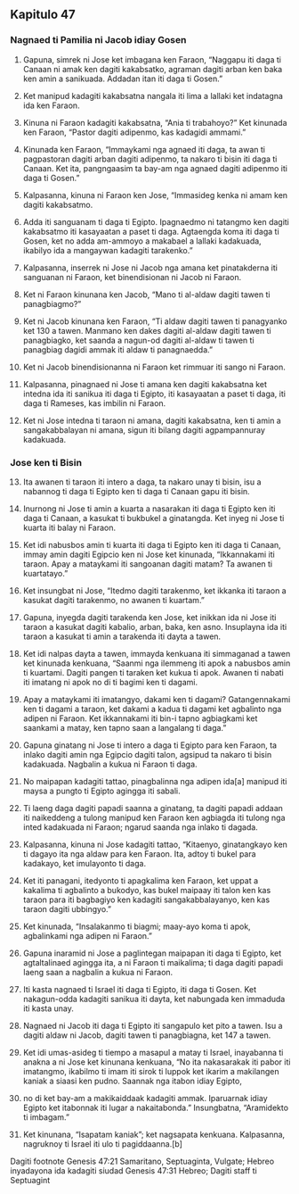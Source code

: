 Kapitulo 47
-----------

### Nagnaed ti Pamilia ni Jacob idiay Gosen

1. Gapuna, simrek ni Jose ket imbagana ken Faraon, “Naggapu iti daga ti Canaan ni amak ken dagiti kakabsatko, agraman dagiti arban ken baka ken amin a sanikuada. Addadan itan iti daga ti Gosen.”
2. Ket manipud kadagiti kakabsatna nangala iti lima a lallaki ket indatagna ida ken Faraon.
3. Kinuna ni Faraon kadagiti kakabsatna, “Ania ti trabahoyo?” Ket kinunada ken Faraon, “Pastor dagiti adipenmo, kas kadagidi ammami.”
4. Kinunada ken Faraon, “Immaykami nga agnaed iti daga, ta awan ti pagpastoran dagiti arban dagiti adipenmo, ta nakaro ti bisin iti daga ti Canaan. Ket ita, pangngaasim ta bay-am nga agnaed dagiti adipenmo iti daga ti Gosen.”
5. Kalpasanna, kinuna ni Faraon ken Jose, “Immasideg kenka ni amam ken dagiti kakabsatmo.
6. Adda iti sanguanam ti daga ti Egipto. Ipagnaedmo ni tatangmo ken dagiti kakabsatmo iti kasayaatan a paset ti daga. Agtaengda koma iti daga ti Gosen, ket no adda am-ammoyo a makabael a lallaki kadakuada, ikabilyo ida a mangaywan kadagiti tarakenko.”

7. Kalpasanna, inserrek ni Jose ni Jacob nga amana ket pinatakderna iti sanguanan ni Faraon, ket binendisionan ni Jacob ni Faraon.
8. Ket ni Faraon kinunana ken Jacob, “Mano ti al-aldaw dagiti tawen ti panagbiagmo?”
9. Ket ni Jacob kinunana ken Faraon, “Ti aldaw dagiti tawen ti panagyanko ket 130 a tawen. Manmano ken dakes dagiti al-aldaw dagiti tawen ti panagbiagko, ket saanda a nagun-od dagiti al-aldaw ti tawen ti panagbiag dagidi ammak iti aldaw ti panagnaedda.”
10. Ket ni Jacob binendisionanna ni Faraon ket rimmuar iti sango ni Faraon.
11. Kalpasanna, pinagnaed ni Jose ti amana ken dagiti kakabsatna ket intedna ida iti sanikua iti daga ti Egipto, iti kasayaatan a paset ti daga, iti daga ti Rameses, kas imbilin ni Faraon.
12. Ket ni Jose intedna ti taraon ni amana, dagiti kakabsatna, ken ti amin a sangakabbalayan ni amana, sigun iti bilang dagiti agpampannuray kadakuada.

### Jose ken ti Bisin

13. Ita awanen ti taraon iti intero a daga, ta nakaro unay ti bisin, isu a nabannog ti daga ti Egipto ken ti daga ti Canaan gapu iti bisin.
14. Inurnong ni Jose ti amin a kuarta a nasarakan iti daga ti Egipto ken iti daga ti Canaan, a kasukat ti bukbukel a ginatangda. Ket inyeg ni Jose ti kuarta iti balay ni Faraon.
15. Ket idi nabusbos amin ti kuarta iti daga ti Egipto ken iti daga ti Canaan, immay amin dagiti Egipcio ken ni Jose ket kinunada, “Ikkannakami iti taraon. Apay a mataykami iti sangoanan dagiti matam? Ta awanen ti kuartatayo.”
16. Ket insungbat ni Jose, “Itedmo dagiti tarakenmo, ket ikkanka iti taraon a kasukat dagiti tarakenmo, no awanen ti kuartam.”
17. Gapuna, inyegda dagiti tarakenda ken Jose, ket inikkan ida ni Jose iti taraon a kasukat dagiti kabalio, arban, baka, ken asno. Insuplayna ida iti taraon a kasukat ti amin a tarakenda iti dayta a tawen.
18. Ket idi nalpas dayta a tawen, immayda kenkuana iti simmaganad a tawen ket kinunada kenkuana, “Saanmi nga ilemmeng iti apok a nabusbos amin ti kuartami. Dagiti pangen ti taraken ket kukua ti apok. Awanen ti nabati iti imatang ni apok no di ti bagimi ken ti dagami.
19. Apay a mataykami iti imatangyo, dakami ken ti dagami? Gatangennakami ken ti dagami a taraon, ket dakami a kadua ti dagami ket agbalinto nga adipen ni Faraon. Ket ikkannakami iti bin-i tapno agbiagkami ket saankami a matay, ken tapno saan a langalang ti daga.”

20. Gapuna ginatang ni Jose ti intero a daga ti Egipto para ken Faraon, ta inlako dagiti amin nga Egipcio dagiti talon, agsipud ta nakaro ti bisin kadakuada. Nagbalin a kukua ni Faraon ti daga.
21. No maipapan kadagiti tattao, pinagbalinna nga adipen ida[a] manipud iti maysa a pungto ti Egipto agingga iti sabali.
22. Ti laeng daga dagiti papadi saanna a ginatang, ta dagiti papadi addaan iti naikeddeng a tulong manipud ken Faraon ken agbiagda iti tulong nga inted kadakuada ni Faraon; ngarud saanda nga inlako ti dagada.

23. Kalpasanna, kinuna ni Jose kadagiti tattao, “Kitaenyo, ginatangkayo ken ti dagayo ita nga aldaw para ken Faraon. Ita, adtoy ti bukel para kadakayo, ket imulayonto ti daga.
24. Ket iti panagani, itedyonto ti apagkalima ken Faraon, ket uppat a kakalima ti agbalinto a bukodyo, kas bukel maipaay iti talon ken kas taraon para iti bagbagiyo ken kadagiti sangakabbalayanyo, ken kas taraon dagiti ubbingyo.”
25. Ket kinunada, “Insalakanmo ti biagmi; maay-ayo koma ti apok, agbalinkami nga adipen ni Faraon.”
26. Gapuna inaramid ni Jose a paglintegan maipapan iti daga ti Egipto, ket agtaltalinaed agingga ita, a ni Faraon ti maikalima; ti daga dagiti papadi laeng saan a nagbalin a kukua ni Faraon.

27. Iti kasta nagnaed ti Israel iti daga ti Egipto, iti daga ti Gosen. Ket nakagun-odda kadagiti sanikua iti dayta, ket nabungada ken immaduda iti kasta unay.
28. Nagnaed ni Jacob iti daga ti Egipto iti sangapulo ket pito a tawen. Isu a dagiti aldaw ni Jacob, dagiti tawen ti panagbiagna, ket 147 a tawen.

29. Ket idi umas-asideg ti tiempo a masapul a matay ti Israel, inayabanna ti anakna a ni Jose ket kinunana kenkuana, “No ita nakasarakak iti pabor iti imatangmo, ikabilmo ti imam iti sirok ti luppok ket ikarim a makilangen kaniak a siaasi ken pudno. Saannak nga itabon idiay Egipto,
30. no di ket bay-am a makikaiddaak kadagiti ammak. Iparuarnak idiay Egipto ket itabonnak iti lugar a nakaitabonda.” Insungbatna, “Aramidekto ti imbagam.”
31. Ket kinunana, “Isapatam kaniak”; ket nagsapata kenkuana. Kalpasanna, nagruknoy ti Israel iti ulo ti pagiddaanna.[b]

Dagiti footnote
Genesis 47:21 Samaritano, Septuaginta, Vulgate; Hebreo inyadayona ida kadagiti siudad
Genesis 47:31 Hebreo; Dagiti staff ti Septuagint